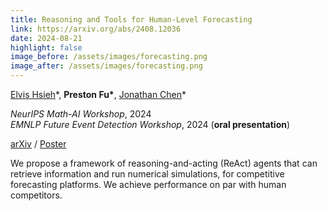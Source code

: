 ```yaml
---
title: Reasoning and Tools for Human-Level Forecasting
link: https://arxiv.org/abs/2408.12036
date: 2024-08-21
highlight: false
image_before: /assets/images/forecasting.png
image_after: /assets/images/forecasting.png
---
```


[Elvis Hsieh](https://elvishh77.github.io/)\*,
**Preston Fu\***,
[Jonathan Chen](https://www.linkedin.com/in/jonchen3/)\*

_NeurIPS Math-AI Workshop_, 2024 \
_EMNLP Future Event Detection Workshop_, 2024 (**oral presentation**)

[arXiv](https://arxiv.org/abs/2408.12036) / [Poster](../assets/pdf/forecasting-poster.pdf)

We propose a framework of reasoning-and-acting (ReAct) agents that can retrieve
information and run numerical simulations, for competitive forecasting platforms.
We achieve performance on par with human competitors.
